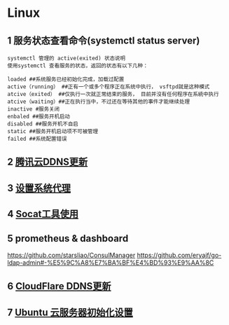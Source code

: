 # Linux

## 1 服务状态查看命令(systemctl status server)

```text
systemctl 管理的 active(exited) 状态说明
使用systemctl 查看服务的状态，返回的状态有以下几种：

loaded ##系统服务已经初始化完成，加载过配置
active（running） ##正有一个或多个程序正在系统中执行， vsftpd就是这种模式
atcive（exited） ##仅执行一次就正常结束的服务， 目前并沒有任何程序在系統中执行
atcive（waiting）##正在执行当中，不过还在等待其他的事件才能继续处理
inactive #服务关闭
enbaled ##服务开机启动
disabled ##服务开机不自启
static ##服务开机启动项不可被管理
failed ##系统配置错误
```

## 2 [腾讯云DDNS更新](./LinuxConfigure/腾讯云DDNS配置.md)

## 3 [设置系统代理](LinuxConfigure/系统代理配置.md)

## 4 [Socat工具使用](LinuxConfigure/Socat工具使用.md)

## 5 prometheus & dashboard
https://github.com/starsliao/ConsulManager
https://github.com/eryajf/go-ldap-admin#-%E5%9C%A8%E7%BA%BF%E4%BD%93%E9%AA%8C


## 6 [CloudFlare DDNS更新](./LinuxConfigure/resources/cf-v4-ddns.sh)

## 7 [Ubuntu 云服务器初始化设置](./LinuxConfigure/云服务器初始化设置.md)
